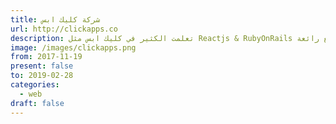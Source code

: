 ```yaml
---
title: شركة كليك ابس
url: http://clickapps.co
description: تعلمت الكثير في كليك ابس مثل Reactjs & RubyOnRails وعملت كمطور واجهات في عده مشاريع رائعة
image: /images/clickapps.png
from: 2017-11-19
present: false
to: 2019-02-28
categories:
  - web
draft: false
---
```

